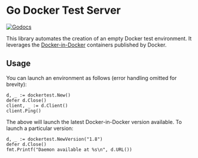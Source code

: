 Go Docker Test Server
=====================
[![Godocs](https://img.shields.io/badge/go-docs-green.svg?style=flat)](https://godoc.org/github.com/BlueDragonX/go-docker-test/dockertest)

This library automates the creation of an empty Docker test environment. It
leverages the [Docker-in-Docker][1] containers published by Docker.

Usage
-----
You can launch an environment as follows (error handling omitted for brevity):

    d, _ := dockertest.New()
    defer d.Close()
    client, _ := d.Client()
    client.Ping()

The above will launch the latest Docker-in-Docker version available. To launch a particular version:

    d, _ := dockertest.NewVersion("1.8")
    defer d.Close()
    fmt.Printf("Daemon available at %s\n", d.URL())

[1]: https://hub.docker.com/_/docker/ "Docker-in-Docker"
